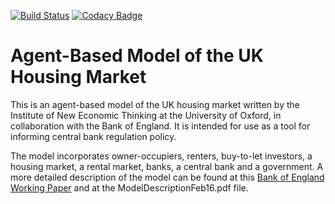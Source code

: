 [![Build Status](https://travis-ci.org/INET-Complexity/housing-model.svg?branch=master)](https://travis-ci.org/INET-Complexity/housing-model)
[![Codacy Badge](https://api.codacy.com/project/badge/Grade/a740a85350b54e49b49dd84157f30fac)](https://www.codacy.com/app/EconomicSL/housing-model?utm_source=github.com&utm_medium=referral&utm_content=INET-Complexity/housing-model&utm_campaign=badger)

Agent-Based Model of the UK Housing Market
==========================================

This is an agent-based model of the UK housing market written by the Institute of New Economic Thinking at the
University of Oxford, in collaboration with the Bank of England. It is intended for use as a tool for informing central
bank regulation policy.

The model incorporates owner-occupiers, renters, buy-to-let investors, a housing market, a rental market, banks, a
central bank and a government. A more detailed description of the model can be found at this
[Bank of England Working Paper](http://www.bankofengland.co.uk/research/Pages/workingpapers/2016/swp619.aspx) and at the
ModelDescriptionFeb16.pdf file.
